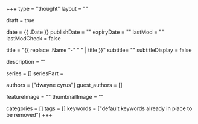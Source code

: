 +++
type = "thought"
layout = ""

draft = true

date = {{ .Date }}
publishDate = ""
expiryDate = ""
lastMod = ""
lastModCheck = false

title = "{{ replace .Name "-" " " | title }}"
subtitle= ""
subtitleDisplay = false

description = ""

series = []
seriesPart =

authors = ["dwayne cyrus"]
guest_authors = []

featureImage = ""
thumbnailImage = ""

categories = []
tags = []
keywords = ["default keywords already in place to be removed"]
+++
